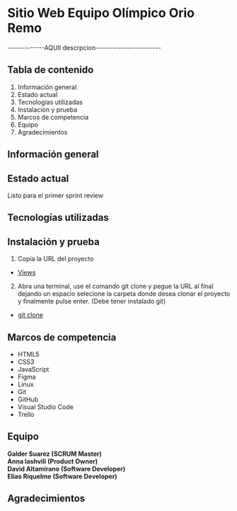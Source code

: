 # Sitio Web Equipo Olímpico Orio Remo

-------------AQUII descrpcion-----------------------

## Tabla de contenido

1. Información general
2. Estado actual
3. Tecnologías utilizadas
4. Instalación y prueba
5. Marcos de competencia
6. Equipo
7. Agradecimientos

## Información general

## Estado actual

Listo para el primer sprint review

## Tecnologías utilizadas

## Instalación y prueba

1. Copia la URL del proyecto

- [Views]([https://github.com/Galdersa/proyecto2.git)

2. Abra una terminal, use el comando git clone y pegue la URL al final dejando un espacio selecione la carpeta donde desea clonar el proyecto y finalmente pulse enter.
   (Debe tener instalado git)

- [git clone]([https://github.com/Galdersa/proyecto2.git)

## Marcos de competencia

* HTML5
* CSS3
* JavaScript
* Figma
* Linux
* Git
* GitHub
* Visual Studio Code
* Trello

## Equipo

**Galder Suarez (SCRUM Master)**  
**Anna Iashvili (Product Owner)**  
**David Altamirano (Software Developer)**  
**Elías Riquelme (Software Developer)**  

## Agradecimientos
